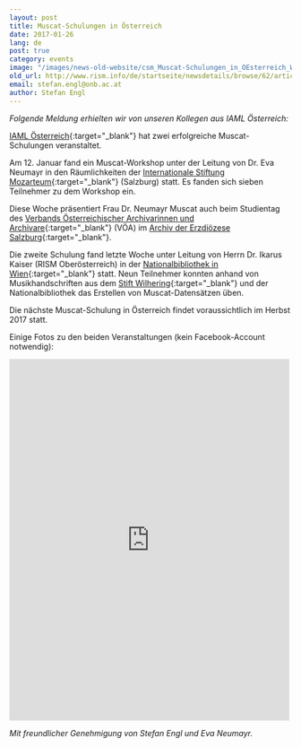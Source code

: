 ```yaml
---
layout: post
title: Muscat-Schulungen in Österreich
date: 2017-01-26
lang: de
post: true
category: events
image: "/images/news-old-website/csm_Muscat-Schulungen_in_OEsterreich_Wien_2_737aa0dc99.jpg"
old_url: http://www.rism.info/de/startseite/newsdetails/browse/62/article/64/muscat-workshops-in-austria.html
email: stefan.engl@onb.ac.at
author: Stefan Engl
---
```



_Folgende Meldung erhielten wir von unseren Kollegen aus IAML Österreich:_

[IAML Österreich](http://www.iaml.at/){:target="_blank"} hat zwei erfolgreiche Muscat-Schulungen veranstaltet.

Am 12. Januar fand ein Muscat-Workshop unter der Leitung von Dr. Eva Neumayr in den Räumlichkeiten der [Internationale Stiftung Mozarteum](http://www.mozarteum.at/){:target="_blank"} (Salzburg) statt. Es fanden sich sieben Teilnehmer zu dem Workshop ein.

Diese Woche präsentiert Frau Dr. Neumayr Muscat auch beim Studientag des [Verbands Österreichischer Archivarinnen und Archivare](http://www.voea.at/){:target="_blank"} (VÖA) im [Archiv der Erzdiözese Salzburg](http://www.kirchen.net/archiv/home/){:target="_blank"}.

Die zweite Schulung fand letzte Woche unter Leitung von Herrn Dr. Ikarus Kaiser (RISM Oberösterreich) in der [Nationalbibliothek in Wien](https://www.onb.ac.at/){:target="_blank"} statt. Neun Teilnehmer konnten anhand von Musikhandschriften aus dem [Stift Wilhering](http://stiftwilhering.at/){:target="_blank"} und der Nationalbibliothek das Erstellen von Muscat-Datensätzen üben.

Die nächste Muscat-Schulung in Österreich findet voraussichtlich im Herbst 2017 statt.

Einige Fotos zu den beiden Veranstaltungen (kein Facebook-Account notwendig):

<iframe src="https://www.facebook.com/plugins/post.php?href=https%3A%2F%2Fwww.facebook.com%2Fmedia%2Fset%2F%3Fset%3Da.1485250014849171.1073741849.103775449663308%26type%3D3&amp;width=500" width="500" height="645" style="border:none;overflow:hidden" scrolling="no" frameborder="0" allowtransparency="true"></iframe>



_Mit freundlicher Genehmigung von Stefan Engl und Eva Neumayr._

